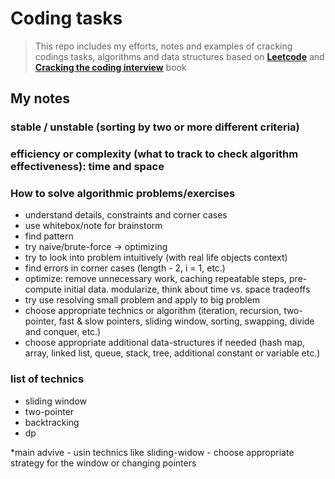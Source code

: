 # Coding tasks

> This repo includes my efforts, notes and examples of cracking codings tasks, algorithms and data structures based on **[Leetcode](https://leetcode.com/sunndeath/)** and **[Cracking the coding interview](https://www.crackingthecodinginterview.com/)** book

## My notes

### stable / unstable (sorting by two or more different criteria)

### efficiency or complexity (what to track to check algorithm effectiveness): time and space

### How to solve algorithmic problems/exercises
- understand details, constraints and corner cases
- use whitebox/note for brainstorm
- find pattern
- try naive/brute-force -> optimizing
- try to look into problem intuitively (with real life objects context)
- find errors in corner cases (length - 2, i = 1, etc.)
- optimize: remove unnecessary work, caching repeatable steps, pre-compute initial data. modularize, think about time vs. space tradeoffs
- try use resolving small problem and apply to big problem
- choose appropriate technics or algorithm (iteration, recursion, two-pointer, fast & slow pointers, sliding window, sorting, swapping, divide and conquer, etc.)
- choose appropriate additional data-structures if needed (hash map, array, linked list, queue, stack, tree, additional constant or variable etc.)

### list of technics
- sliding window 
- two-pointer
- backtracking
- dp

*main advive - usin technics like sliding-widow - choose appropriate strategy for the window or changing pointers